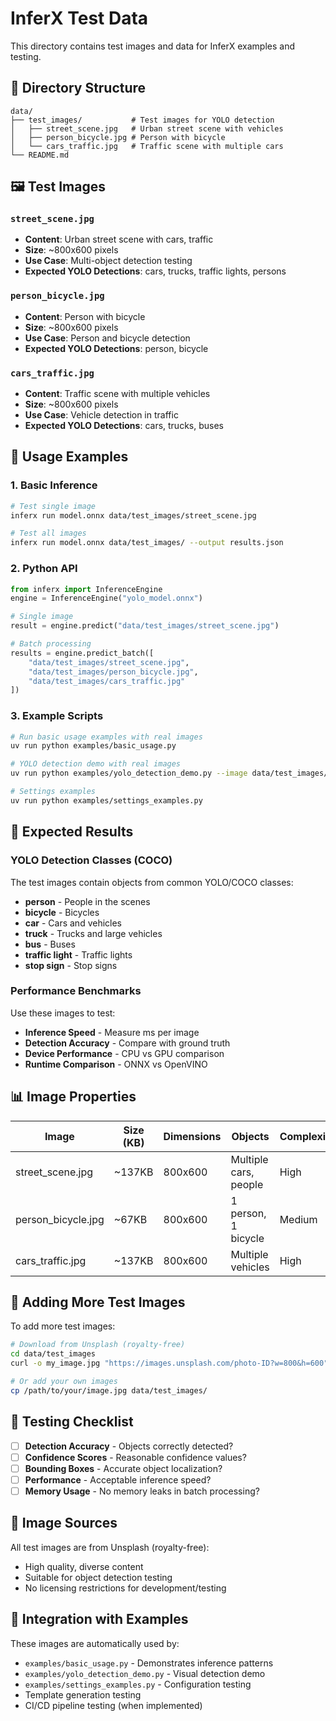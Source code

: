 # InferX Test Data

This directory contains test images and data for InferX examples and testing.

## 📁 Directory Structure

```
data/
├── test_images/           # Test images for YOLO detection
│   ├── street_scene.jpg   # Urban street scene with vehicles
│   ├── person_bicycle.jpg # Person with bicycle
│   └── cars_traffic.jpg   # Traffic scene with multiple cars
└── README.md
```

## 🖼️ Test Images

### `street_scene.jpg`
- **Content**: Urban street scene with cars, traffic
- **Size**: ~800x600 pixels
- **Use Case**: Multi-object detection testing
- **Expected YOLO Detections**: cars, trucks, traffic lights, persons

### `person_bicycle.jpg` 
- **Content**: Person with bicycle
- **Size**: ~800x600 pixels  
- **Use Case**: Person and bicycle detection
- **Expected YOLO Detections**: person, bicycle

### `cars_traffic.jpg`
- **Content**: Traffic scene with multiple vehicles
- **Size**: ~800x600 pixels
- **Use Case**: Vehicle detection in traffic
- **Expected YOLO Detections**: cars, trucks, buses

## 🚀 Usage Examples

### 1. Basic Inference
```bash
# Test single image
inferx run model.onnx data/test_images/street_scene.jpg

# Test all images
inferx run model.onnx data/test_images/ --output results.json
```

### 2. Python API
```python
from inferx import InferenceEngine
engine = InferenceEngine("yolo_model.onnx")

# Single image
result = engine.predict("data/test_images/street_scene.jpg")

# Batch processing
results = engine.predict_batch([
    "data/test_images/street_scene.jpg",
    "data/test_images/person_bicycle.jpg", 
    "data/test_images/cars_traffic.jpg"
])
```

### 3. Example Scripts
```bash
# Run basic usage examples with real images
uv run python examples/basic_usage.py

# YOLO detection demo with real images  
uv run python examples/yolo_detection_demo.py --image data/test_images/street_scene.jpg

# Settings examples
uv run python examples/settings_examples.py
```

## 🎯 Expected Results

### YOLO Detection Classes (COCO)
The test images contain objects from common YOLO/COCO classes:
- **person** - People in the scenes
- **bicycle** - Bicycles
- **car** - Cars and vehicles
- **truck** - Trucks and large vehicles
- **bus** - Buses
- **traffic light** - Traffic lights
- **stop sign** - Stop signs

### Performance Benchmarks
Use these images to test:
- **Inference Speed** - Measure ms per image
- **Detection Accuracy** - Compare with ground truth
- **Device Performance** - CPU vs GPU comparison
- **Runtime Comparison** - ONNX vs OpenVINO

## 📊 Image Properties

| Image | Size (KB) | Dimensions | Objects | Complexity |
|-------|-----------|------------|---------|------------|
| street_scene.jpg | ~137KB | 800x600 | Multiple cars, people | High |
| person_bicycle.jpg | ~67KB | 800x600 | 1 person, 1 bicycle | Medium |
| cars_traffic.jpg | ~137KB | 800x600 | Multiple vehicles | High |

## 🔄 Adding More Test Images

To add more test images:

```bash
# Download from Unsplash (royalty-free)
cd data/test_images
curl -o my_image.jpg "https://images.unsplash.com/photo-ID?w=800&h=600"

# Or add your own images
cp /path/to/your/image.jpg data/test_images/
```

## 📝 Testing Checklist

- [ ] **Detection Accuracy** - Objects correctly detected?
- [ ] **Confidence Scores** - Reasonable confidence values?
- [ ] **Bounding Boxes** - Accurate object localization?
- [ ] **Performance** - Acceptable inference speed?
- [ ] **Memory Usage** - No memory leaks in batch processing?

## 🎨 Image Sources

All test images are from Unsplash (royalty-free):
- High quality, diverse content
- Suitable for object detection testing
- No licensing restrictions for development/testing

## 🚀 Integration with Examples

These images are automatically used by:
- `examples/basic_usage.py` - Demonstrates inference patterns
- `examples/yolo_detection_demo.py` - Visual detection demo
- `examples/settings_examples.py` - Configuration testing
- Template generation testing
- CI/CD pipeline testing (when implemented)